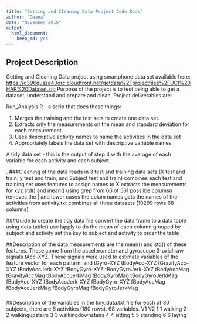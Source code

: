```yaml
---
title: "Getting and Cleaning Data Project Code Book"
author: "Deana"
date: "November 2015"
output:
  html_document:
    keep_md: yes
---
```


## Project Description
Getting and Cleaning Data project using smartphone data set available here:
 https://d396qusza40orc.cloudfront.net/getdata%2Fprojectfiles%2FUCI%20HAR%20Dataset.zip
Purpose of the project is to test being able to get a dataset, understand and prepare and clean. 
Project deliverables are:

Run_Analysis.R - a scrip that does these things:
1. Merges the training and the test sets to create one data set.
2. Extracts only the measurements on the mean and standard deviation for each measurement. 
3. Uses descriptive activity names to name the activities in the data set
4. Appropriately labels the data set with descriptive variable names. 

A tidy data set - this is the output of step 4  with the average of each variable for each activity and each subject.


.
###Cleaning of the data
 reads in 3 test and training data sets (X test and train, y test and train, and Subject test and train)
 combines each test and training set
 uses features to assign names to X
 extracts the measurements for xyz std() and mean() using grep from 66 of 561 possilbe columsn
 removes the | and lower cases the colum names
 gets the names of the activities from activity.txt
 combines all three datasets (10299 rows    68 columns)


###Guide to create the tidy data file
convert the data frame to a data table using data.table()
use lapply to do the mean of each column grouped by subject and activity
set the key to subject and activity to order the table

##Description of the data
measurements are the mean() and std() of these features. These come from the accelerometer 
and gyroscope 3-axial raw signals tAcc-XYZ. These signals were used to estimate variables
of the feature vector for each pattern:
and tGyro-XYZ
tBodyAcc-XYZ
tGravityAcc-XYZ
tBodyAccJerk-XYZ
tBodyGyro-XYZ
tBodyGyroJerk-XYZ
tBodyAccMag
tGravityAccMag
tBodyAccJerkMag
tBodyGyroMag
tBodyGyroJerkMag
fBodyAcc-XYZ
fBodyAccJerk-XYZ
fBodyGyro-XYZ
fBodyAccMag
fBodyAccJerkMag
fBodyGyroMag
fBodyGyroJerkMag
###


##Description of the variables in the tiny_data.txt file
 for each of 30 subjects, there are 6 activities (180 rows). 68 variables.
  V1                V2
1  1           walking
2  2   walkingupstairs
3  3 walkingdownstairs
4  4           sitting
5  5          standing
6  6            laying

